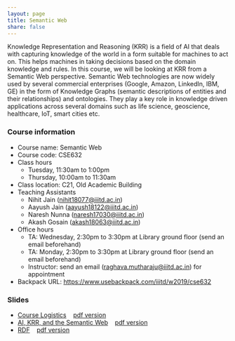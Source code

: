```yaml
---
layout: page
title: Semantic Web
share: false
---
```


Knowledge Representation and Reasoning (KRR) is a field of AI that deals with capturing knowledge of the world in a form suitable for machines to act on. This helps machines in taking decisions based on the domain knowledge and rules. In this course, we will be looking at KRR from a Semantic Web perspective. Semantic Web technologies are now widely used by several commercial enterprises (Google, Amazon, LinkedIn, IBM, GE) in the form of Knowledge Graphs (semantic descriptions of entities and their relationships) and ontologies. They play a key role in knowledge driven applications across several domains such as life science, geoscience, healthcare, IoT, smart cities etc.    


### Course information   

  * Course name: Semantic Web
  * Course code: CSE632
  * Class hours 
     * Tuesday, 11:30am to 1:00pm    
	 * Thursday, 10:00am to 11:30am            
  * Class location: C21, Old Academic Building   
  * Teaching Assistants 
     * Nihit Jain (nihit18077@iiitd.ac.in)    
	 * Aayush Jain (aayush18122@iiitd.ac.in)   
     * Naresh Nunna (naresh17030@iiitd.ac.in)    
     * Akash Gosain (akash18063@iiitd.ac.in)     	 
  * Office hours 
     * TA: Wednesday, 2:30pm to 3:30pm at Library ground floor (send an email beforehand)    
     * TA: Monday, 2:30pm to 3:30pm at Library ground floor (send an email beforehand)	   
	 * Instructor: send an email (raghava.mutharaju@iiitd.ac.in) for appointment   
  * Backpack URL: <a href="https://www.usebackpack.com/iiitd/w2019/cse632" target="_blank">https://www.usebackpack.com/iiitd/w2019/cse632</a>                 
  

### Slides

  * <a href="course-logistics.html" target="_blank">Course Logistics</a> &nbsp;&nbsp; <a href="course-logistics.html?print-pdf" target="_blank">pdf version</a>        
  * <a href="ai-krr-semweb.html" target="_blank">AI, KRR, and the Semantic Web</a> &nbsp;&nbsp; <a href="ai-krr-semweb.html?print-pdf" target="_blank">pdf version</a>     
  * <a href="rdf.html" target="_blank">RDF</a> &nbsp;&nbsp; <a href="rdf.html?print-pdf" target="_blank">pdf version</a>     
       
